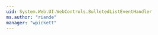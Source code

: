 ```yaml
---
uid: System.Web.UI.WebControls.BulletedListEventHandler
ms.author: "riande"
manager: "wpickett"
---
```

